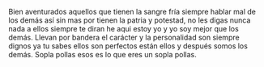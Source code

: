 Bien aventurados aquellos que tienen la sangre fría siempre hablar mal de los demás así sin mas por tienen la patria y potestad, no les digas nunca nada a ellos siempre te diran he aqui estoy yo y yo soy mejor que los demás. Llevan por bandera el carácter y la personalidad son siempre dignos ya tu sabes ellos son perfectos están ellos y después somos los demás. 
Sopla pollas esos es lo que eres un sopla pollas. 